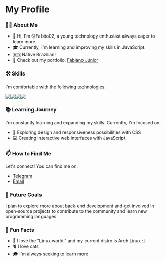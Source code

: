 # My Profile 

### 👨‍💻 About Me
- 👋 Hi, I'm @Fabito02, a young technology enthusiast always eager to learn more.
- 🎓 Currently, I'm learning and improving my skills in JavaScript.
- 🇧🇷 Native Brazilian!
- 💼 Check out my portfolio: [Fabiano Júnior](https://fabito02.github.io/Fabiano_Junior_L_B/)

### 🛠️ Skills
I'm comfortable with the following technologies:

<div style="display: flex">
  <img src="https://img.shields.io/badge/html5-%23E34F26.svg?style=for-the-badge&logo=html5&logoColor=white" />
  <img src="https://img.shields.io/badge/css3-%231572B6.svg?style=for-the-badge&logo=css3&logoColor=white" />
  <img src="https://img.shields.io/badge/javascript-%23323330.svg?style=for-the-badge&logo=javascript&logoColor=%23F7DF1E" />
  <img src="https://img.shields.io/badge/Linux-FCC624?style=for-the-badge&logo=linux&logoColor=black" />
</div>

### 📚 Learning Journey
I'm constantly learning and expanding my skills. Currently, I'm focused on:
- 🎨 Exploring design and responsiveness possibilities with CSS
- 💻 Creating interactive web interfaces with JavaScript

### 📫 How to Find Me
Let's connect! You can find me on:
- [Telegram](https://t.me/BinnaryBard)
- [Email](mailto:fabianojuniorlimaba2@gmail.com)

### 🎯 Future Goals
I plan to explore more about back-end development and get involved in open-source projects to contribute to the community and learn new programming languages.

### 🎉 Fun Facts
- 🐧 I love the "Linux world," and my current distro is Arch Linux :]
- 🐈 I love cats
- 🎓 I'm always seeking to learn more
